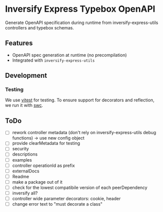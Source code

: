 # Inversify Express Typebox OpenAPI

Generate OpenAPI specification during runtime from inversify-express-utils controllers and typebox schemas.

## Features

- OpenAPI spec generation at runtime (no precompilation)
- Integrated with `inversify-express-utils`

## Development

### Testing

We use [vitest](https://vitest.dev/) for testing. To ensure support for decorators and reflection, we run it with [swc](https://swc.rs).

## ToDo

- [ ] rework controller metadata (don't rely on inversify-express-utils debug functions) -> use new config object
- [ ] provide clearMetadata for testing
- [ ] security
- [ ] descriptions
- [ ] examples
- [ ] controller operationId as prefix
- [ ] externalDocs
- [ ] Readme
- [ ] make a package out of it
- [ ] check for the lowest compatibile version of each peerDependency
- [ ] inversify all?
- [ ] controller wide parameter decorators: cookie, header
- [ ] change error text to "must decorate a class"
